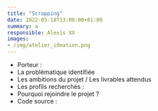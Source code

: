 ```yaml
---
title: "Scrapping"
date: 2022-05-18T13:00:00+01:00
summary: a
responsible: Alexis XX
images: 
- /img/atelier_ideation.png
---
```



* Porteur : 
* La problématique identifiée
* Les ambitions du projet / Les livrables attendus 
* Les profils recherchés :  
* Pourquoi rejoindre le projet ? 
* Code source : 